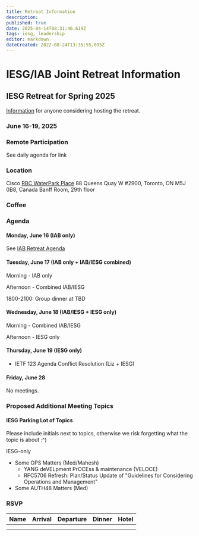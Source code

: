 ```yaml
---
title: Retreat Information
description: 
published: true
date: 2025-04-14T08:31:46.619Z
tags: iesg, leadership
editor: markdown
dateCreated: 2022-08-24T13:35:55.095Z
---
```


# IESG/IAB Joint Retreat Information
##  IESG Retreat for Spring 2025 
[Information](https://docs.google.com/document/d/1qhVhBBAbjujyjSZygTPeqWOs6Vg1zU-DLVTVodV7bDw/edit?usp=sharing) for anyone considering hosting the retreat. 

### June 16-19, 2025 



### Remote Participation 

See daily agenda for link

### Location 


Cisco
[RBC WaterPark Place](https://www.google.com/maps/place/RBC+WaterPark+Place/@43.6412316,-79.3806854,711m/data=!3m3!1e3!4b1!5s0x882b3757de085e91:0xc359f58994eb5f5!4m6!3m5!1s0x89d4cb2b39ecdfff:0x339b036765fc71b3!8m2!3d43.6412277!4d-79.3781051!16s%2Fg%2F11b6hs_351?entry=ttu&g_ep=EgoyMDI1MDIxMC4wIKXMDSoJLDEwMjExMjM0SAFQAw%3D%3D)
88 Queens Quay W #2900,
Toronto, ON M5J 0B8, Canada
Banff Room, 29th floor


### Coffee



### Agenda 

#### Monday, June 16 (IAB only)

See [IAB Retreat Agenda](https://wiki.ietf.org/group/iab/2025_Retreat)

#### Tuesday, June 17 (IAB only + IAB/IESG combined)

Morning - IAB only

Afternoon - Combined IAB/IESG

1800-2100: Group dinner at TBD

#### Wednesday, June 18 (IAB/IESG + IESG only)

Morning - Combined IAB/IESG

Afternoon - IESG only



#### Thursday, June 19 (IESG only)
- IETF 123 Agenda Conflict Resolution (Liz + IESG)

#### Friday, June 28

No meetings.


### Proposed Additional Meeting Topics

#### IESG Parking Lot of Topics

Please include initials next to topics, otherwise we risk forgetting what the topic is about :^)


IESG-only

* Some OPS Matters (Med/Mahesh)
  + YANG deVELpment PrOCEss & maintenance (VELOCE)
  + RFC5706 Refresh: Plan/Status Update of "Guidelines for Considering Operations and Management"
* Some AUTH48 Matters (Med)





### RSVP

| Name          | Arrival    | Departure  | Dinner  | Hotel |
| :---          |   :----:   |    :----:  | :----:  |:----: |
|   |   |    |   |    |
|       |  |  |      | |






